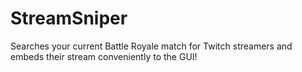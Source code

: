 # StreamSniper
Searches your current Battle Royale match for Twitch streamers and embeds their stream conveniently to the GUI!

